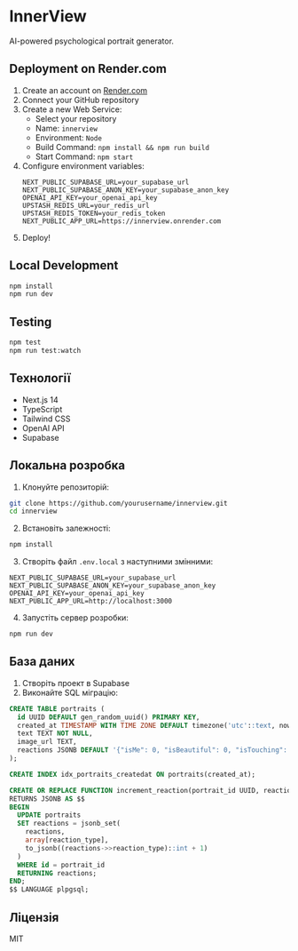 # InnerView

AI-powered psychological portrait generator.

## Deployment on Render.com

1. Create an account on [Render.com](https://render.com)
2. Connect your GitHub repository
3. Create a new Web Service:
   - Select your repository
   - Name: `innerview`
   - Environment: `Node`
   - Build Command: `npm install && npm run build`
   - Start Command: `npm start`
4. Configure environment variables:
   ```
   NEXT_PUBLIC_SUPABASE_URL=your_supabase_url
   NEXT_PUBLIC_SUPABASE_ANON_KEY=your_supabase_anon_key
   OPENAI_API_KEY=your_openai_api_key
   UPSTASH_REDIS_URL=your_redis_url
   UPSTASH_REDIS_TOKEN=your_redis_token
   NEXT_PUBLIC_APP_URL=https://innerview.onrender.com
   ```
5. Deploy!

## Local Development

```bash
npm install
npm run dev
```

## Testing

```bash
npm test
npm run test:watch
```

## Технології

- Next.js 14
- TypeScript
- Tailwind CSS
- OpenAI API
- Supabase

## Локальна розробка

1. Клонуйте репозиторій:
```bash
git clone https://github.com/yourusername/innerview.git
cd innerview
```

2. Встановіть залежності:
```bash
npm install
```

3. Створіть файл `.env.local` з наступними змінними:
```env
NEXT_PUBLIC_SUPABASE_URL=your_supabase_url
NEXT_PUBLIC_SUPABASE_ANON_KEY=your_supabase_anon_key
OPENAI_API_KEY=your_openai_api_key
NEXT_PUBLIC_APP_URL=http://localhost:3000
```

4. Запустіть сервер розробки:
```bash
npm run dev
```

## База даних

1. Створіть проект в Supabase
2. Виконайте SQL міграцію:
```sql
CREATE TABLE portraits (
  id UUID DEFAULT gen_random_uuid() PRIMARY KEY,
  created_at TIMESTAMP WITH TIME ZONE DEFAULT timezone('utc'::text, now()) NOT NULL,
  text TEXT NOT NULL,
  image_url TEXT,
  reactions JSONB DEFAULT '{"isMe": 0, "isBeautiful": 0, "isTouching": 0}'::jsonb NOT NULL
);

CREATE INDEX idx_portraits_createdat ON portraits(created_at);

CREATE OR REPLACE FUNCTION increment_reaction(portrait_id UUID, reaction_type TEXT)
RETURNS JSONB AS $$
BEGIN
  UPDATE portraits
  SET reactions = jsonb_set(
    reactions,
    array[reaction_type],
    to_jsonb((reactions->>reaction_type)::int + 1)
  )
  WHERE id = portrait_id
  RETURNING reactions;
END;
$$ LANGUAGE plpgsql;
```

## Ліцензія

MIT 